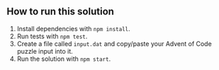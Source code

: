 ## How to run this solution

1. Install dependencies with `npm install`.
1. Run tests with `npm test`.
1. Create a file called `input.dat` and copy/paste your Advent of Code puzzle input into it.
1. Run the solution with `npm start`.
